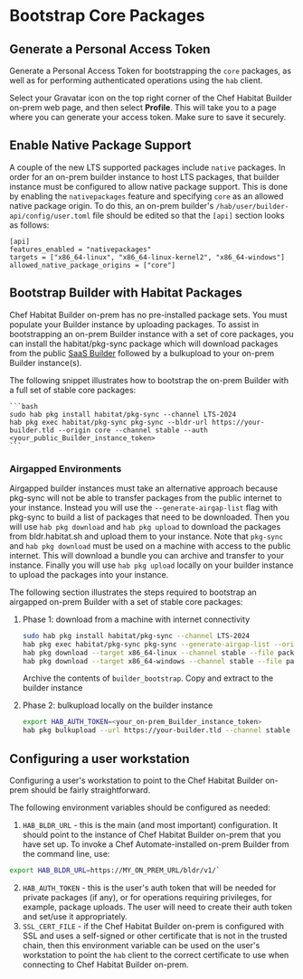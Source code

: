 # Bootstrap Core Packages

## Generate a Personal Access Token

Generate a Personal Access Token for bootstrapping the `core` packages, as well as for performing authenticated operations using the `hab` client.

Select your Gravatar icon on the top right corner of the Chef Habitat Builder on-prem web page, and then select **Profile**. This will take you to a page where you can generate your access token. Make sure to save it securely.

## Enable Native Package Support

A couple of the new LTS supported packages include `native` packages. In order for an on-prem builder instance to host LTS packages, that builder instance must be configured to allow native package support. This is done by enabling the `nativepackages` feature and specifying `core` as an allowed native package origin. To do this, an on-prem builder's `/hab/user/builder-api/config/user.toml` file should be edited so that the `[api]` section looks as follows:

```
[api]
features_enabled = "nativepackages"
targets = ["x86_64-linux", "x86_64-linux-kernel2", "x86_64-windows"]
allowed_native_package_origins = ["core"]
```

## Bootstrap Builder with Habitat Packages

Chef Habitat Builder on-prem has no pre-installed package sets. You must populate your Builder instance by uploading packages.
To assist in bootstrapping an on-prem Builder instance with a set of core packages, you can install the habitat/pkg-sync package which will download packages from the public [SaaS Builder](https://bldr.habitat.sh) followed by a bulkupload to your on-prem Builder instance(s).

The following snippet illustrates how to bootstrap the on-prem Builder with a full set of stable core packages:

    ```bash
    sudo hab pkg install habitat/pkg-sync --channel LTS-2024
    hab pkg exec habitat/pkg-sync pkg-sync --bldr-url https://your-builder.tld --origin core --channel stable --auth <your_public_Builder_instance_token>
    ```

### Airgapped Environments

Airgapped builder instances must take an alternative approach because pkg-sync will not be able to transfer packages from the public internet to your instance. Instead you will use the `--generate-airgap-list` flag with pkg-sync to build a list of packages that need to be downloaded. Then you will use `hab pkg download` and `hab pkg upload` to download the packages from bldr.habitat.sh and upload them to your instance. Note that `pkg-sync` and `hab pkg download` must be used on a machine with access to the public internet. This will download a bundle you can archive and transfer to your instance. Finally you will use `hab pkg upload` locally on your builder instance to upload the packages into your instance.

The following section illustrates the steps required to bootstrap an airgapped on-prem Builder with a set of stable core packages:

1. Phase 1: download from a machine with internet connectivity

    ```bash
    sudo hab pkg install habitat/pkg-sync --channel LTS-2024
    hab pkg exec habitat/pkg-sync pkg-sync --generate-airgap-list --origin core --channel stable
    hab pkg download --target x86_64-linux --channel stable --file package_list_x86_64-linux.txt --download-directory builder_bootstrap
    hab pkg download --target x86_64-windows --channel stable --file package_list_x86_64-windows.txt --download-directory builder_bootstrap
    ```

    Archive the contents of `builder_bootstrap`. Copy and extract to the builder instance

1. Phase 2: bulkupload locally on the builder instance

    ```bash
    export HAB_AUTH_TOKEN=<your_on-prem_Builder_instance_token>
    hab pkg bulkupload --url https://your-builder.tld --channel stable --auto-create-origins builder_bootstrap/
    ```

## Configuring a user workstation

Configuring a user's workstation to point to the Chef Habitat Builder on-prem should be fairly straightforward.

The following environment variables should be configured as needed:

1. `HAB_BLDR_URL` - this is the main (and most important) configuration. It should point to the instance of Chef Habitat Builder on-prem that you have set up. To invoke a Chef Automate-installed on-prem Builder from the command line, use:

```bash
export HAB_BLDR_URL=https://MY_ON_PREM_URL/bldr/v1/`
```

2. `HAB_AUTH_TOKEN` - this is the user's auth token that will be needed for private packages (if any), or for operations requiring privileges, for example, package uploads. The user will need to create their auth token and set/use it appropriately.
3. `SSL_CERT_FILE` - if the Chef Habitat Builder on-prem is configured with SSL and uses a self-signed or other certificate that is not in the trusted chain, then this environment variable can be used on the user's workstation to point the `hab` client to the correct certificate to use when connecting to Chef Habitat Builder on-prem.
